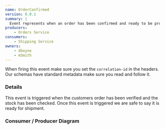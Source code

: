 ```yaml
---
name: OrderConfirmed
version: 0.0.1
summary: |
  Event represents when an order has been confirmed and ready to be processed (shipped for example)
producers:
    - Orders Service
consumers:
    - Shipping Service
owners:
    - dboyne
    - mSmith
---
```


<Admonition>When firing this event make sure you set the `correlation-id` in the headers. Our schemas have standard metadata make sure you read and follow it.</Admonition>

### Details

This event is triggered when the customers order has been verified and the stock has been checked. Once this event is triggered we are safe to say it is ready for shipment.

### Consumer / Producer Diagram

<Mermaid />

<Schema />